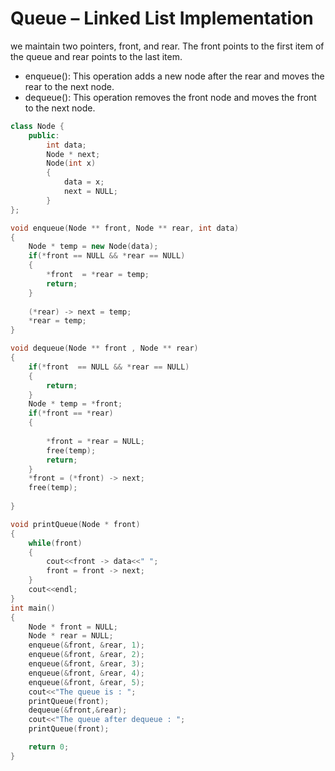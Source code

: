 # Queue – Linked List Implementation

we maintain two pointers, front, and rear. The front points to the first item of the queue and rear points to the last item.
- enqueue(): This operation adds a new node after the rear and moves the rear to the next node.
- dequeue(): This operation removes the front node and moves the front to the next node.

```cpp
class Node {
    public:
        int data;
        Node * next;
        Node(int x)
        {
            data = x;
            next = NULL;
        }
};

void enqueue(Node ** front, Node ** rear, int data)
{
    Node * temp = new Node(data);
    if(*front == NULL && *rear == NULL)
    {
        *front  = *rear = temp;
        return;
    }
    
    (*rear) -> next = temp;
    *rear = temp;
}

void dequeue(Node ** front , Node ** rear)
{
    if(*front  == NULL && *rear == NULL)
    {
        return;
    }
    Node * temp = *front;
    if(*front == *rear)
    {
        
        *front = *rear = NULL;
        free(temp);
        return;
    }
    *front = (*front) -> next;
    free(temp);
    
}

void printQueue(Node * front)
{
    while(front)
    {
        cout<<front -> data<<" ";
        front = front -> next;
    }
    cout<<endl;
}
int main()
{
    Node * front = NULL;
    Node * rear = NULL;
    enqueue(&front, &rear, 1);
    enqueue(&front, &rear, 2);
    enqueue(&front, &rear, 3);
    enqueue(&front, &rear, 4);
    enqueue(&front, &rear, 5);
    cout<<"The queue is : ";
    printQueue(front);
    dequeue(&front,&rear);
    cout<<"The queue after dequeue : ";
    printQueue(front);

    return 0;
}
```

